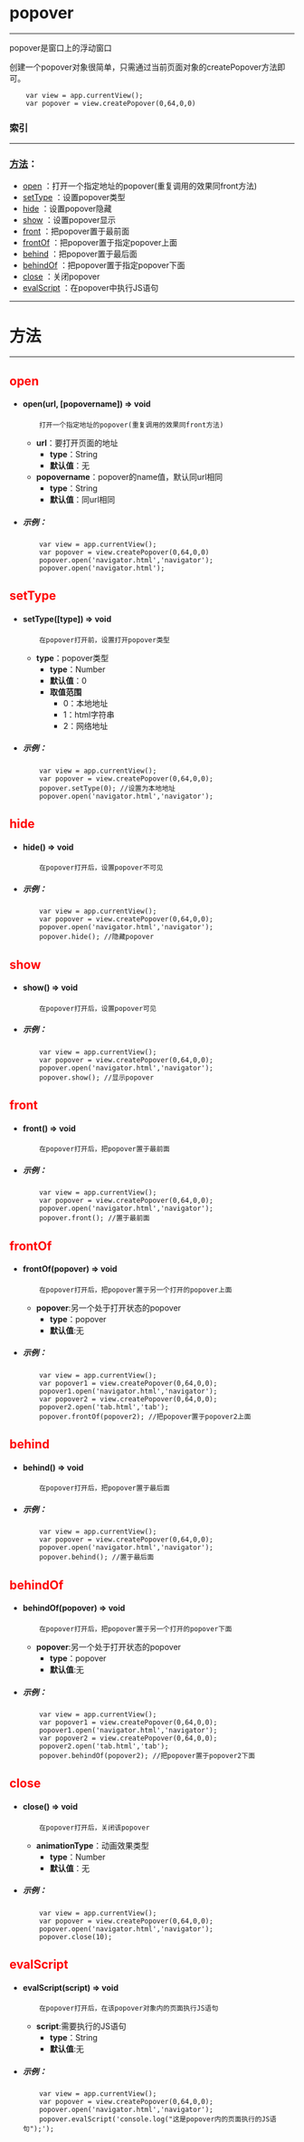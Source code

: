 # popover
***
popover是窗口上的浮动窗口

创建一个popover对象很简单，只需通过当前页面对象的createPopover方法即可。

		var view = app.currentView();
		var popover = view.createPopover(0,64,0,0)

###	索引
***

###	[方法](#方法)：

*	[open](#open) ：打开一个指定地址的popover(重复调用的效果同front方法)
*	[setType](#setType) ：设置popover类型
*	[hide](#hide) ：设置popover隐藏
*	[show](#show) ：设置popover显示
*	[front](#front) ：把popover置于最前面
*	[frontOf](#frontOf) ：把popover置于指定popover上面
*	[behind](#behind) ：把popover置于最后面
*	[behindOf](#behindOf) ：把popover置于指定popover下面
*	[close](#close) ：关闭popover
*	[evalScript](#evalScript) ：在popover中执行JS语句


***
#	<div id="方法">方法</div>
***

## <div id="open"	style="color:red">open</div>

	

-	####	open(url, [popovername])   ⇒ void 
			打开一个指定地址的popover(重复调用的效果同front方法)
	-	**url**：要打开页面的地址
		-	**type**：String
		-	**默认值**：无
	-	**popovername**：popover的name值，默认同url相同
		-	**type**：String
		-	**默认值**：同url相同

-	#####	示例：

			var view = app.currentView();
			var popover = view.createPopover(0,64,0,0)
			popover.open('navigator.html','navigator');
			popover.open('navigator.html');


##	<div id="setType" style="color:red">setType</div>

-	####	setType([type])   ⇒ void 
			在popover打开前，设置打开popover类型
	-	**type**：popover类型
		-	**type**：Number
		-	**默认值**：0
		-	**取值范围**
			-	0：本地地址
			-	1：html字符串
			-	2：网络地址	


-	#####	示例：

			var view = app.currentView();
			var popover = view.createPopover(0,64,0,0);
			popover.setType(0);	//设置为本地地址
			popover.open('navigator.html','navigator');

##	<div id="hide" style="color:red">hide</div>
-	#### hide()   ⇒ void 
			在popover打开后，设置popover不可见

-	#####	示例：

			var view = app.currentView();
			var popover = view.createPopover(0,64,0,0);
			popover.open('navigator.html','navigator');
			popover.hide(); //隐藏popover

##	<div id="show" style="color:red">show</div>
-	#### show()   ⇒ void 
			在popover打开后，设置popover可见

-	#####	示例：

			var view = app.currentView();
			var popover = view.createPopover(0,64,0,0);
			popover.open('navigator.html','navigator');
			popover.show(); //显示popover

##	<div id="front" style="color:red">front</div>
-	#### front()   ⇒ void 
			在popover打开后，把popover置于最前面
	
-	#####	示例：

			var view = app.currentView();
			var popover = view.createPopover(0,64,0,0);
			popover.open('navigator.html','navigator');
			popover.front(); //置于最前面

##	<div id="frontOf" style="color:red">frontOf</div>
-	#### frontOf(popover)   ⇒ void 
			在popover打开后，把popover置于另一个打开的popover上面
	-	**popover**:另一个处于打开状态的popover
		-	**type**：popover
		-	**默认值**:无	

-	#####	示例：

			var view = app.currentView();
			var popover1 = view.createPopover(0,64,0,0);
			popover1.open('navigator.html','navigator');
			var popover2 = view.createPopover(0,64,0,0);
			popover2.open('tab.html','tab');
			popover.frontOf(popover2); //把popover置于popover2上面

##	<div id="behind" style="color:red">behind</div>
-	#### behind()   ⇒ void 
			在popover打开后，把popover置于最后面
	
-	#####	示例：

			var view = app.currentView();
			var popover = view.createPopover(0,64,0,0);
			popover.open('navigator.html','navigator');
			popover.behind(); //置于最后面

##	<div id="behindOf" style="color:red">behindOf</div>
-	#### behindOf(popover)   ⇒ void 
			在popover打开后，把popover置于另一个打开的popover下面
	-	**popover**:另一个处于打开状态的popover
		-	**type**：popover
		-	**默认值**:无	

-	#####	示例：

			var view = app.currentView();
			var popover1 = view.createPopover(0,64,0,0);
			popover1.open('navigator.html','navigator');
			var popover2 = view.createPopover(0,64,0,0);
			popover2.open('tab.html','tab');
			popover.behindOf(popover2); //把popover置于popover2下面


##	<div id="close" style="color:red">close</div>
-	#### close()   ⇒ void 
			在popover打开后，关闭该popover
	-	**animationType**：动画效果类型
		-	**type**：Number
		-	**默认值**：无
	
-	#####	示例：

			var view = app.currentView();
			var popover = view.createPopover(0,64,0,0);
			popover.open('navigator.html','navigator');
			popover.close(10);

##	<div id="evalScript" style="color:red">evalScript</div>
-	#### evalScript(script)   ⇒ void 
			在popover打开后，在该popover对象内的页面执行JS语句
	-	**script**:需要执行的JS语句
		-	**type**：String
		-	**默认值**:无
	
-	#####	示例：

			var view = app.currentView();
			var popover = view.createPopover(0,64,0,0);
			popover.open('navigator.html','navigator');
			popover.evalScript('console.log("这是popover内的页面执行的JS语句");');


